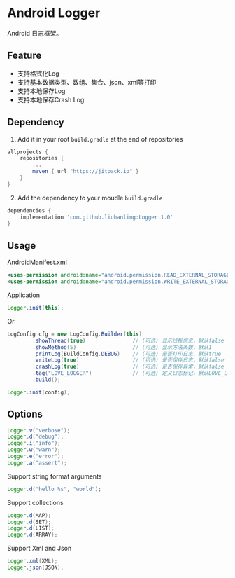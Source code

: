 # Android Logger
Android 日志框架。

Feature
--------------
- 支持格式化Log
- 支持基本数据类型、数组、集合、json、xml等打印
- 支持本地保存Log
- 支持本地保存Crash Log

Dependency
--------------

1. Add it in your root `build.gradle` at the end of repositories

```gradle
allprojects {
    repositories {
        ...
        maven { url "https://jitpack.io" }
    }
}
```

2. Add the dependency to your moudle `build.gradle`

```gradle
dependencies {
    implementation 'com.github.liuhanling:Logger:1.0'
}
```

Usage
--------------

AndroidManifest.xml

```xml
<uses-permission android:name="android.permission.READ_EXTERNAL_STORAGE" />
<uses-permission android:name="android.permission.WRITE_EXTERNAL_STORAGE" />
```

Application

```java
Logger.init(this);
```
 Or
 
```java
LogConfig cfg = new LogConfig.Builder(this)
        .showThread(true)               // (可选) 显示线程信息，默认false
        .showMethod(5)                  // (可选) 显示方法条数，默认1
        .printLog(BuildConfig.DEBUG)    // (可选) 是否打印日志，默认true
        .writeLog(true)                 // (可选) 是否保存日志，默认false
        .crashLog(true)                 // (可选) 是否保存异常，默认false
        .tag("LOVE_LOGGER")             // (可选) 定义日志标记，默认LOVE_LOGGER
        .build();

Logger.init(config);
```

Options
--------------

```java
Logger.v("verbose");
Logger.d("debug");
Logger.i("info");
Logger.w("warn");
Logger.e("error");
Logger.a("assert");
```

Support string format arguments
```java
Logger.d("hello %s", "world");
```

Support collections
```java
Logger.d(MAP);
Logger.d(SET);
Logger.d(LIST);
Logger.d(ARRAY);
```

Support Xml and Json
```java
Logger.xml(XML);
Logger.json(JSON);
```
